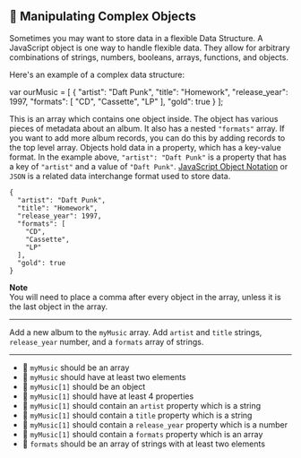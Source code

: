 🚀 Manipulating Complex Objects
-------------------------------

Sometimes you may want to store data in a flexible Data Structure. A JavaScript object is one way to handle flexible data. They allow for arbitrary combinations of strings, numbers, booleans, arrays, functions, and objects.

Here's an example of a complex data structure:

var ourMusic = \[
  {
    "artist": "Daft Punk",
    "title": "Homework",
    "release\_year": 1997,
    "formats": \[ 
      "CD", 
      "Cassette", 
      "LP"
    \],
    "gold": true
  }
\];

This is an array which contains one object inside. The object has various pieces of metadata about an album. It also has a nested `"formats"` array. If you want to add more album records, you can do this by adding records to the top level array. Objects hold data in a property, which has a key-value format. In the example above, `"artist": "Daft Punk"` is a property that has a key of `"artist"` and a value of `"Daft Punk"`. [JavaScript Object Notation](http://www.json.org/) or `JSON` is a related data interchange format used to store data.

    {
      "artist": "Daft Punk",
      "title": "Homework",
      "release_year": 1997,
      "formats": [ 
        "CD",
        "Cassette",
        "LP"
      ],
      "gold": true
    }
    

**Note**  
You will need to place a comma after every object in the array, unless it is the last object in the array.

* * *

Add a new album to the `myMusic` array. Add `artist` and `title` strings, `release_year` number, and a `formats` array of strings.

* * *

*   🧪 `myMusic` should be an array
*   🧪 `myMusic` should have at least two elements
*   🧪 `myMusic[1]` should be an object
*   🧪 `myMusic[1]` should have at least 4 properties
*   🧪 `myMusic[1]` should contain an `artist` property which is a string
*   🧪 `myMusic[1]` should contain a `title` property which is a string
*   🧪 `myMusic[1]` should contain a `release_year` property which is a number
*   🧪 `myMusic[1]` should contain a `formats` property which is an array
*   🧪 `formats` should be an array of strings with at least two elements